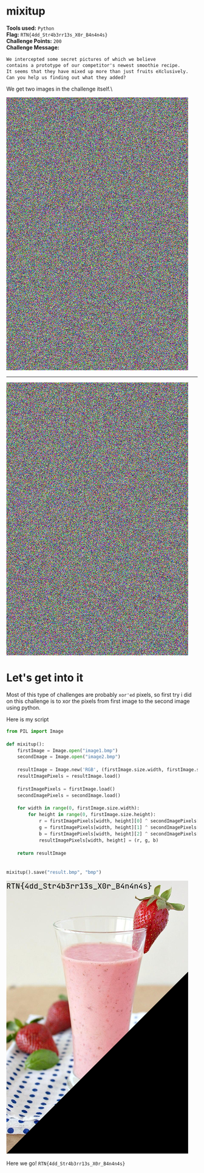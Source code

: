 ﻿﻿**mixitup**
==========
**Tools used:** `Python`\
**Flag:** `RTN{4dd_Str4b3rr13s_X0r_B4n4n4s}`\
**Challenge Points:** `200`\
**Challenge Message:**
```
We intercepted some secret pictures of which we believe
contains a prototype of our competitor's newest smoothie recipe.
It seems that they have mixed up more than just fruits eXclusively.
Can you help us finding out what they added?
```
We get two images in the challenge itself.\

![image1](image1.bmp)

----

![image2](image2.bmp)


**Let's get into it**
==========

Most of this type of challenges are probably `xor'ed` pixels,
so first try i did on this challenge is to xor the pixels from first image to the second image using python.

Here is my script

```python
from PIL import Image

def mixitup():
	firstImage = Image.open("image1.bmp")
	secondImage = Image.open("image2.bmp")

	resultImage = Image.new('RGB', (firstImage.size.width, firstImage.size.height))
	resultImagePixels = resultImage.load()

	firstImagePixels = firstImage.load()
	secondImagePixels = secondImage.load()

	for width in range(0, firstImage.size.width):
		for height in range(0, firstImage.size.height):
			r = firstImagePixels[width, height][0] ^ secondImagePixels[width, height][0]
			g = firstImagePixels[width, height][1] ^ secondImagePixels[width, height][1]
			b = firstImagePixels[width, height][2] ^ secondImagePixels[width, height][2]
			resultImagePixels[width, height] = (r, g, b)

	return resultImage


mixitup().save("result.bmp", "bmp")
```

![result.bmp](result.bmp)

Here we go! `RTN{4dd_Str4b3rr13s_X0r_B4n4n4s}`